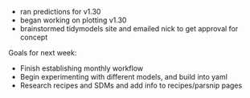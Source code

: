 * ran predictions for v1.30
* began working on plotting v1.30
* brainstormed tidymodels site and emailed nick to get approval for 
concept

Goals for next week: 
* Finish establishing monthly workflow
* Begin experimenting with different models, and build into yaml 
* Research recipes and SDMs and add info to recipes/parsnip pages

